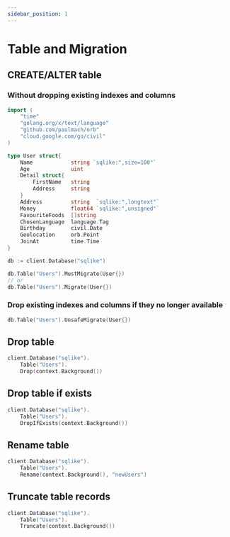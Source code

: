```yaml
---
sidebar_position: 1
---
```


# Table and Migration

## CREATE/ALTER table

### Without dropping existing indexes and columns

```go
import (
    "time"
    "golang.org/x/text/language"
    "github.com/paulmach/orb"
    "cloud.google.com/go/civil"
)

type User struct{
    Name            string `sqlike:",size=100"`
    Age             uint
    Detail struct{
        FirstName   string
        Address     string
    }
    Address         string  `sqlike:",longtext"`
    Money           float64 `sqlike:",unsigned"`
    FavouriteFoods  []string
    ChosenLanguage  language.Tag
    Birthday        civil.Date
    Geolocation     orb.Point
    JoinAt          time.Time
}

db := client.Database("sqlike")

db.Table("Users").MustMigrate(User{})
// or
db.Table("Users").Migrate(User{})
```

### Drop existing indexes and columns if they no longer available

```go
db.Table("Users").UnsafeMigrate(User{})
```

## Drop table

```go
client.Database("sqlike").
    Table("Users").
    Drop(context.Background())
```

## Drop table if exists

```go
client.Database("sqlike").
    Table("Users").
    DropIfExists(context.Background())
```

## Rename table

```go
client.Database("sqlike").
    Table("Users").
    Rename(context.Background(), "newUsers")
```

## Truncate table records

```go
client.Database("sqlike").
    Table("Users").
    Truncate(context.Background())
```
